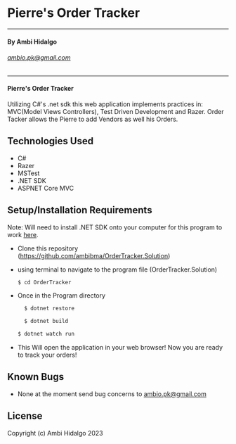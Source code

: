 # Pierre's Order Tracker

---
#### By Ambi Hidalgo
###### ambio.pk@gmail.com
---

####  Pierre's Order Tracker
Utilizing C#'s .net sdk this web application implements practices in: MVC(Model Views Controllers), Test Driven Development and Razer. Order Tacker allows the Pierre to add Vendors as well his Orders. 
## Technologies Used
* C#
* Razer
* MSTest
* .NET SDK
* ASPNET Core MVC


## Setup/Installation Requirements
Note: Will need to install .NET SDK onto your computer for this program to work [here](https://dotnet.microsoft.com/en-us/).
* Clone this repository (https://github.com/ambibma/OrderTracker.Solution)
* using terminal to navigate to the program file (OrderTracker.Solution)
     ```bash
    $ cd OrderTracker
    ```
* Once in the Program directory
  ```bash
    $ dotnet restore
    ```

  ```bash
    $ dotnet build
    ```
     ```bash
    $ dotnet watch run
    ```
* This Will open the application in your web browser! Now you are ready to track your orders!

## Known Bugs

* None at the moment
send bug concerns to ambio.pk@gmail.com

## License


Copyright (c) Ambi Hidalgo 2023